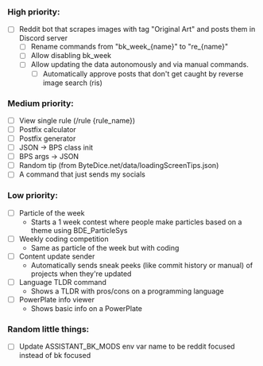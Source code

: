 ### High priority:
- [ ] Reddit bot that scrapes images with tag "Original Art" and posts them in Discord server
  - [ ] Rename commands from "bk_week_{name}" to "re_{name}"
  - [ ] Allow disabling bk_week
  - [ ] Allow updating the data autonomously and via manual commands.
    - [ ] Automatically approve posts that don't get caught by reverse image search (ris)
    <!-- - [ ] 10-minute schedule for updating Discord channel (IMPOSSIBLE / REALLY FUCKING HARD) -->

### Medium priority:
- [ ] View single rule (/rule {rule_name})
- [ ] Postfix calculator
- [ ] Postfix generator
- [ ] JSON -> BPS class init
- [ ] BPS args -> JSON
- [ ] Random tip (from ByteDice.net/data/loadingScreenTips.json)
- [ ] A command that just sends my socials

### Low priority:
- [ ] Particle of the week
  * Starts a 1 week contest where people make particles based on a theme using BDE_ParticleSys
- [ ] Weekly coding competition
  * Same as particle of the week but with coding
- [ ] Content update sender
  * Automatically sends sneak peeks (like commit history or manual) of projects when they're updated
- [ ] Language TLDR command
  * Shows a TLDR with pros/cons on a programming language
- [ ] PowerPlate info viewer
  * Shows basic info on a PowerPlate

### Random little things:
- [ ] Update ASSISTANT_BK_MODS env var name to be reddit focused instead of bk focused
